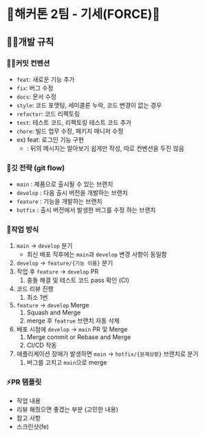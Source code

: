 # 🐸해커톤 2팀 - 기세(FORCE)🐸

## 🙋‍♀️개발 규칙

### 👩‍💻커밋 컨벤션
- `feat`: 새로운 기능 추가
- `fix`: 버그 수정
- `docs`: 문서 수정
- `style`: 코드 포맷팅, 세미콜론 누락, 코드 변경이 없는 경우
- `refactor`: 코드 리펙토링
- `test`: 테스트 코드, 리펙토링 테스트 코드 추가
- `chore`: 빌드 업무 수정, 패키지 매니저 수정
- ex) feat: 로그인 기능 구현
    - : 뒤의 메시지는 알아보기 쉽게만 작성, 따로 컨벤션을 두진 않음
 
### 🍿깃 전략 (git flow)

- `main` : 제품으로 출시될 수 있는 브랜치
- `develop` : 다음 출시 버전을 개발하는 브랜치
- `feature` : 기능을 개발하는 브랜치
- `hotfix` : 출시 버전에서 발생한 버그를 수정 하는 브랜치

### 🌈작업 방식

1. `main` → `develop` 분기
    - 최신 배포 직후에는 `main`과 `develop` 변경 사항이 동일함
2. `develop` → `feature/{기능 이름}` 분기
3. 작업 후 `feature` → `develop` PR
    1. 충돌 해결 및 테스트 코드 pass 확인 (CI)
4. 코드 리뷰 진행
    1. 최소 1번
5. `feature` → `develop` Merge
    1. Squash and Merge
    2. merge 후 `featrue` 브랜치 자동 삭제
6. 배포 시점에 `develop` → `main`  PR 및 Merge
    1. Merge commit or Rebase and Merge
    2. CI/CD 작동
7. 애플리케이션 장애가 발생하면 `main` → `hotfix/{문제상황}` 브랜치로 분기
    1. 버그를 고치고 `main`으로 merge

### ⚡️PR 탬플릿
- 작업 내용
- 리뷰 해줬으면 좋겠는 부분 (고민한 내용)
- 참고 사항
- 스크린샷(fe)
  

<!--

**Here are some ideas to get you started:**

🙋‍♀️ A short introduction - what is your organization all about?
🌈 Contribution guidelines - how can the community get involved?
👩‍💻 Useful resources - where can the community find your docs? Is there anything else the community should know?
🍿 Fun facts - what does your team eat for breakfast?
🧙 Remember, you can do mighty things with the power of [Markdown](https://docs.github.com/github/writing-on-github/getting-started-with-writing-and-formatting-on-github/basic-writing-and-formatting-syntax)
-->
